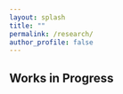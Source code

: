 ```yaml
---
layout: splash
title: ""
permalink: /research/
author_profile: false
---
```


Works in Progress
----
